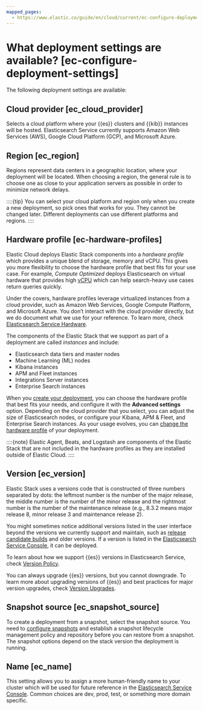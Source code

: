 ```yaml
---
mapped_pages:
  - https://www.elastic.co/guide/en/cloud/current/ec-configure-deployment-settings.html
---
```


# What deployment settings are available? [ec-configure-deployment-settings]

The following deployment settings are available:


## Cloud provider [ec_cloud_provider] 

Selects a cloud platform where your {{es}} clusters and {{kib}} instances will be hosted. Elasticsearch Service currently supports Amazon Web Services (AWS), Google Cloud Platform (GCP), and Microsoft Azure.


## Region [ec_region] 

Regions represent data centers in a geographic location, where your deployment will be located. When choosing a region, the general rule is to choose one as close to your application servers as possible in order to minimize network delays.

::::{tip} 
You can select your cloud platform and region only when you create a new deployment, so pick ones that works for you. They cannot be changed later. Different deployments can use different platforms and regions.
::::



## Hardware profile [ec-hardware-profiles] 

Elastic Cloud deploys Elastic Stack components into a *hardware profile* which provides a unique blend of storage, memory and vCPU. This gives you more flexibility to choose the hardware profile that best fits for your use case. For example, *Compute Optimized* deploys Elasticsearch on virtual hardware that provides high [vCPU](../../monitor/monitoring-data/ec-vcpu-boost-instance.md) which can help search-heavy use cases return queries quickly.

Under the covers, hardware profiles leverage virtualized instances from a cloud provider, such as Amazon Web Services, Google Compute Platform, and Microsoft Azure. You don’t interact with the cloud provider directly, but we do document what we use for your reference. To learn more, check [Elasticsearch Service Hardware](https://www.elastic.co/guide/en/cloud/current/ec-reference-hardware.html).

The components of the Elastic Stack that we support as part of a deployment are called *instances* and include:

* Elasticsearch data tiers and master nodes
* Machine Learning (ML) nodes
* Kibana instances
* APM and Fleet instances
* Integrations Server instances
* Enterprise Search instances

When you [create your deployment](create-an-elastic-cloud-hosted-deployment.md), you can choose the hardware profile that best fits your needs, and configure it with the **Advanced settings** option. Depending on the cloud provider that you select, you can adjust the size of Elasticsearch nodes, or configure your Kibana, APM & Fleet, and Enterprise Search instances. As your usage evolves, you can [change the hardware profile](ec-change-hardware-profile.md) of your deployment.

::::{note} 
Elastic Agent, Beats, and Logstash are components of the Elastic Stack that are not included in the hardware profiles as they are installed outside of Elastic Cloud.
::::



## Version [ec_version] 

Elastic Stack uses a versions code that is constructed of three numbers separated by dots: the leftmost number is the number of the major release, the middle number is the number of the minor release and the rightmost number is the number of the maintenance release (e.g., 8.3.2 means major release 8, minor release 3 and maintenance release 2).

You might sometimes notice additional versions listed in the user interface beyond the versions we currently support and maintain, such as [release candidate builds](available-stack-versions.md#ec-release-builds) and older versions. If a version is listed in the [Elasticsearch Service Console](https://cloud.elastic.co?page=docs&placement=docs-body), it can be deployed.

To learn about how we support {{es}} versions in Elasticsearch Service, check [Version Policy](available-stack-versions.md).

You can always upgrade {{es}} versions, but you cannot downgrade. To learn more about upgrading versions of {{es}} and best practices for major version upgrades, check [Version Upgrades](../../upgrade/deployment-or-cluster.md).


## Snapshot source [ec_snapshot_source] 

To create a deployment from a snapshot, select the snapshot source. You need to [configure snapshots](../../tools/snapshot-and-restore.md) and establish a snapshot lifecycle management policy and repository before you can restore from a snapshot. The snapshot options depend on the stack version the deployment is running.


## Name [ec_name] 

This setting allows you to assign a more human-friendly name to your cluster which will be used for future reference in the [Elasticsearch Service Console](https://cloud.elastic.co?page=docs&placement=docs-body). Common choices are dev, prod, test, or something more domain specific.


